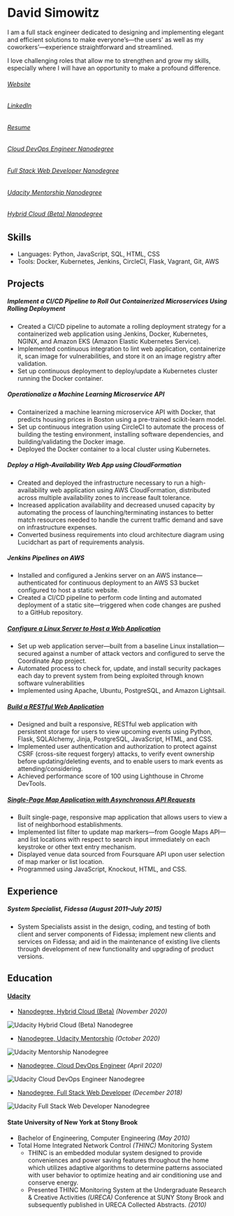 David Simowitz
==============

I am a full stack engineer dedicated to designing and implementing elegant and efficient solutions to make everyone’s—the users' as well as my coworkers’—experience straightforward and streamlined.

I love challenging roles that allow me to strengthen and grow my skills, especially where I will have an opportunity to make a profound difference.


###### [Website](https://davidsimowitz.dev/)
###### [LinkedIn](https://www.linkedin.com/in/davidsimowitz)
###### [Resume](https://github.com/davidsimowitz/about-me/blob/master/david-simowitz-resume.pdf)
###### [Cloud DevOps Engineer Nanodegree](https://confirm.udacity.com/HDDNJC6G)
###### [Full Stack Web Developer Nanodegree](https://confirm.udacity.com/LG45ARTJ)
###### [Udacity Mentorship Nanodegree](https://confirm.udacity.com/ZVZXGQPZ)
###### [Hybrid Cloud (Beta) Nanodegree](https://confirm.udacity.com/EUTWHAZE)


Skills
------
- Languages: Python, JavaScript, SQL, HTML, CSS
- Tools: Docker, Kubernetes, Jenkins, CircleCI, Flask, Vagrant, Git, AWS


Projects
--------
##### Implement a CI/CD Pipeline to Roll Out Containerized Microservices Using Rolling Deployment
- Created a CI/CD pipeline to automate a rolling deployment strategy for a containerized web application using Jenkins, Docker, Kubernetes, NGINX, and Amazon EKS (Amazon Elastic Kubernetes Service).
- Implemented continuous integration to lint web application, containerize it, scan image for vulnerabilities, and store it on an image registry after validation.
- Set up continuous deployment to deploy/update a Kubernetes cluster running the Docker container.


##### Operationalize a Machine Learning Microservice API
- Containerized a machine learning microservice API with Docker, that predicts housing prices in Boston using a pre-trained scikit-learn model.
- Set up continuous integration using CircleCI to automate the process of building the testing environment, installing software dependencies, and building/validating the Docker image.
- Deployed the Docker container to a local cluster using Kubernetes.


##### Deploy a High-Availability Web App using CloudFormation
- Created and deployed the infrastructure necessary to run a high-availability web application using AWS CloudFormation, distributed across multiple availability zones to increase fault tolerance.
- Increased application availability and decreased unused capacity by automating the process of launching/terminating instances to better match resources needed to handle the current traffic demand and save on infrastructure expenses.
- Converted business requirements into cloud architecture diagram using Lucidchart as part of requirements analysis.


##### Jenkins Pipelines on AWS
- Installed and configured a Jenkins server on an AWS instance—authenticated for continuous deployment to an AWS S3 bucket configured to host a static website.
- Created a CI/CD pipeline to perform code linting and automated deployment of a static site—triggered when code changes are pushed to a GitHub repository.


##### [Configure a Linux Server to Host a Web Application](http://itemcatalog.com.35.168.251.43.xip.io/)
- Set up web application server—built from a baseline Linux installation—secured against a number of attack vectors and configured to serve the Coordinate App project.
- Automated process to check for, update, and install security packages each day to prevent system from being exploited through known software vulnerabilities
- Implemented using Apache, Ubuntu, PostgreSQL, and Amazon Lightsail.


##### [Build a RESTful Web Application](http://itemcatalog.com.35.168.251.43.xip.io/)
- Designed and built a responsive, RESTful web application with persistent storage for users to view upcoming events using Python, Flask, SQLAlchemy, Jinja, PostgreSQL, JavaScript, HTML, and CSS.
- Implemented user authentication and authorization to protect against CSRF (cross-site request forgery) attacks, to verify event ownership before updating/deleting events, and to enable users to mark events as attending/considering.
- Achieved performance score of 100 using Lighthouse in Chrome DevTools.


##### [Single-Page Map Application with Asynchronous API Requests](https://davidsimowitz.dev/neighborhood-map/index.html)
- Built single-page, responsive map application that allows users to view a list of neighborhood establishments.
- Implemented list filter to update map markers—from Google Maps API—and list locations with respect to search input immediately on each keystroke or other text entry mechanism.
- Displayed venue data sourced from Foursquare API upon user selection of map marker or list location.
- Programmed using JavaScript, Knockout, HTML, and CSS.



Experience
----------
##### System Specialist, Fidessa _(August 2011–July 2015)_
  - System Specialists assist in the design, coding, and testing of both client and server components of Fidessa; implement new clients and services on Fidessa; and aid in the maintenance of existing live clients through development of new functionality and upgrading of product versions.



Education
---------
#### [Udacity](https://www.udacity.com/)
- [Nanodegree, Hybrid Cloud (Beta)](https://confirm.udacity.com/EUTWHAZE) _(November 2020)_

![Udacity Hybrid Cloud (Beta) Nanodegree](https://github.com/davidsimowitz/about-me/blob/master/david-simowitz-hcb-nd.png)

- [Nanodegree, Udacity Mentorship](https://confirm.udacity.com/ZVZXGQPZ) _(October 2020)_

![Udacity Mentorship Nanodegree](https://github.com/davidsimowitz/about-me/blob/master/david-simowitz-um-nd.png)

- [Nanodegree, Cloud DevOps Engineer](https://confirm.udacity.com/HDDNJC6G) _(April 2020)_

![Udacity Cloud DevOps Engineer Nanodegree](https://github.com/davidsimowitz/about-me/blob/master/david-simowitz-cde-nd.png)

- [Nanodegree, Full Stack Web Developer](https://confirm.udacity.com/LG45ARTJ) _(December 2018)_

![Udacity Full Stack Web Developer Nanodegree](https://github.com/davidsimowitz/about-me/blob/master/david-simowitz-fswd-nd.png)

#### State University of New York at Stony Brook
- Bachelor of Engineering, Computer Engineering _(May 2010)_
- Total Home Integrated Network Control _(THINC)_ Monitoring System
     - THINC is an embedded modular system designed to provide conveniences and power saving features throughout the home which utilizes adaptive algorithms to determine patterns associated with user behavior to optimize heating and air conditioning use and conserve energy.
     - Presented THINC Monitoring System at the Undergraduate Research & Creative Activities _(URECA)_ Conference at SUNY Stony Brook and subsequently published in URECA Collected Abstracts. _(2010)_
